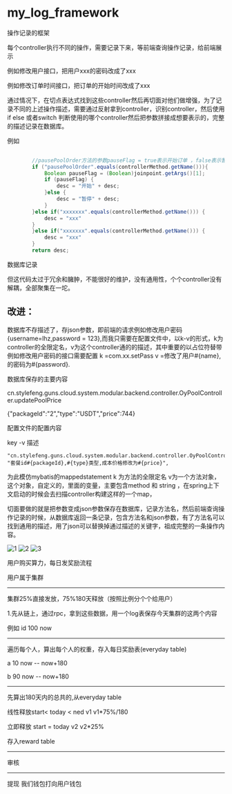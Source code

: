 # my_log_framework
操作记录的框架

每个controller执行不同的操作，需要记录下来，等前端查询操作记录，给前端展示

例如修改用户接口，把用户xxx的密码改成了xxx

例如修改订单时间接口，把订单的开始时间改成了xxx

通过情况下，在切点表达式找到这些controller然后再切面对他们做增强，为了记录不同的上述操作描述，需要通过反射拿到controller，识别controller，然后使用if else 或者switch 判断使用的哪个controller然后把参数拼接成想要表示的，完整的描述记录在数据库。

例如

```java
   
        //pausePoolOrder方法的参数pauseFlag = true表示开始订单 ，false表示暂停订单
        if ("pausePoolOrder".equals(controllerMethod.getName())){
            Boolean pauseFlag = (Boolean)joinpoint.getArgs()[1];
            if (pauseFlag) {
                desc = "开始" + desc;
            }else {
                desc = "暂停" + desc;
            }
        }else if("xxxxxxx".equals(controllerMethod.getName())) {
        	desc = "xxx"
        }
        }else if("xxxxxxx".equals(controllerMethod.getName())) {
        	desc = "xxx"
        }
        return desc;

```

数据库记录   

但这代码太过于冗余和臃肿，不能很好的维护，没有通用性，个个controller没有解耦，全部聚集在一坨。



## 改进：

数据库不存描述了，存json参数，即前端的请求例如修改用户密码{username=lhz,password = 123},而我只需要在配置文件中，以k-v的形式，k为controller的全限定名，v为这个controller通的的描述，其中重要的以占位符替带例如修改用户密码的接口需要配置 k =com.xx.setPass v =修改了用户#{name},的密码为#{password}.

数据库保存的主要内容

cn.stylefeng.guns.cloud.system.modular.backend.controller.OyPoolController.updatePoolPrice

{"packageId":"2","type":"USDT","price":744}

配置文件的配置内容

key -v 描述

```
"cn.stylefeng.guns.cloud.system.modular.backend.controller.OyPoolController.updatePoolPrice": "套餐id#{packageId},#{type}类型,成本价格修改为#{price}",
```

为此模仿mybatis的mappedstatement k 为方法的全限定名 v为一个方法对象，这个对象，自定义的，里面的变量，主要包含method 和 string ，在spring上下文启动的时候会去扫描controller构建这样的一个map，



切面要做的就是把参数变成json参数保存在数据库，记录方法名，然后前端查询操作记录的时候，从数据库返回一条记录，包含方法名和json参数，有了方法名可以找到通用的描述，用了json可以替换掉通过描述的关键字，祖成完整的一条操作内容。

 ![1](assets/1.png)
  ![2](assets/2.png)
 ![3](assets/3.png)




用户购买算力，每日发奖励流程

用户属于集群

-------------------------------

 集群25%直接发放，75%180天释放（按照比例分个个给用户）

1.先从链上，通过rpc，拿到这些数据，用一个log表保存今天集群的这两个内容

例如  id 100  now

----------------------------------------------------------

遍历每个人，算出每个人的权重，存入每日奖励表(everyday table)

a 10 now  --  now+180

b 90 now -- now+180

--------------

先算出180天内的总共的,从everyday table

线性释放start< today < ned    v1   v1*75%/180

立即释放 start = today v2                 v2*25%

存入reward table

------------------------

审核

------------------

提现  我们钱包打向用户钱包

​		









